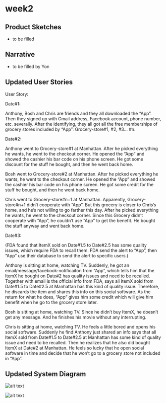 # week2

## Product Sketches
* to be filled

## Narrative
* to be filled by Yon

## Updated User Stories
User Story:

Date#1:

Anthony, Bosh and Chris are friends and they all downloaded the “App”. Then they signed up with Gmail address, Facebook account, phone number, etc. severally. After the identifying, they all got all the free memberships of grocery stores included by “App”: Grocery-store#1, #2, #3... #n. 

Date#2:

Anthony went to Grocery-store#1 at Manhattan. After he picked everything he wants, he went to the checkout corner. He opened the “App” and showed the cashier his bar code on his phone screen. He got some discount for the stuff he bought, and then he went back home.

Bosh went to Grocery-store#2 at Manhattan.  After he picked everything he wants, he went to the checkout corner. He opened the “App” and showed the cashier his bar code on his phone screen. He got some credit for the stuff he bought, and then he went back home.

Chris went to Grocery-store#n+1 at Manhattan. Apparently, Grocery-store#n+1 didn’t cooperate with “App”. But this grocery is closer to Chris’s home, and he’s not willing to go farther this day. After he picked everything he wants, he went to the checkout corner. Since this Grocery didn’t cooperate with “App”, he couldn’t use “App” to get the benefit. He bought the stuff anyway and went back home.

Date#3:

(FDA found that ItemX sold on Date#1.5 to Date#2.5 has some quality issues, which require FDA to recall them. FDA send the alert to “App”, then “App” use their database to send the alert to specific users.)

Anthony is sitting at home, watching TV. Suddenly, he got an email/message/facebook-notificaiton from “App”, which tells him that the ItemX he bought on Date#2 has quality issues and need to be recalled. Together with email is the official info from FDA, says all ItemX sold from Date#1.5 to Date#2.5 at Manhattan has this kind of quality issue. Therefore, he discards the item and shares this info on this social software. As the return for what he does, “App” gives him some credit which will give him benefit when he go to the grocery store later.

Bosh is sitting at home, watching TV. Since he didn’t buy ItemX, he doesn’t get any message. And he finishes his movie without any interrupting.

Chris is sitting at home, watching TV. He feels a little bored and opens his social software. Suddenly he find Anthony just shared an info says that all ItemX sold from Date#1.5 to Date#2.5 at Manhattan has some kind of quality issue and need to be recalled. Then he realizes that he also did bought ItemX at Date#2 at Manhattan. He feels so lucky that he open social software in time and decide that he won’t go to a grocery store not included in “App”.

## Updated System Diagram
![alt text](https://github.com/MaxKaye/ctcornellrecall/blob/master/weeklyUpdate/week2/IMG_8444.JPG "New Version of System Diagram 1")

![alt text](https://github.com/MaxKaye/ctcornellrecall/blob/master/FullSizeRender.jpg "Neater Version of Updated System Diagram")





